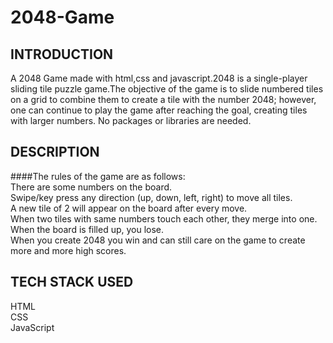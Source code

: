# 2048-Game

## INTRODUCTION
A 2048 Game made with html,css and javascript.2048 is a single-player sliding tile puzzle game.The objective of the game is to slide numbered tiles on a grid to combine them to create a tile with the number 2048; however, one can continue to play the game after reaching the goal, creating tiles with larger numbers.
No packages or libraries are needed.

## DESCRIPTION
####The rules of the game are as follows:<br/>
There are some numbers on the board.<br/>
Swipe/key press any direction (up, down, left, right) to move all tiles.<br/>
A new tile of 2 will appear on the board after every move.<br/>
When two tiles with same numbers touch each other, they merge into one.<br/>
When the board is filled up, you lose.<br/>
When you create 2048 you win and can still care on the game to create more and more high scores.

## TECH STACK USED
HTML <br/>
CSS <br/>
JavaScript <br/>
